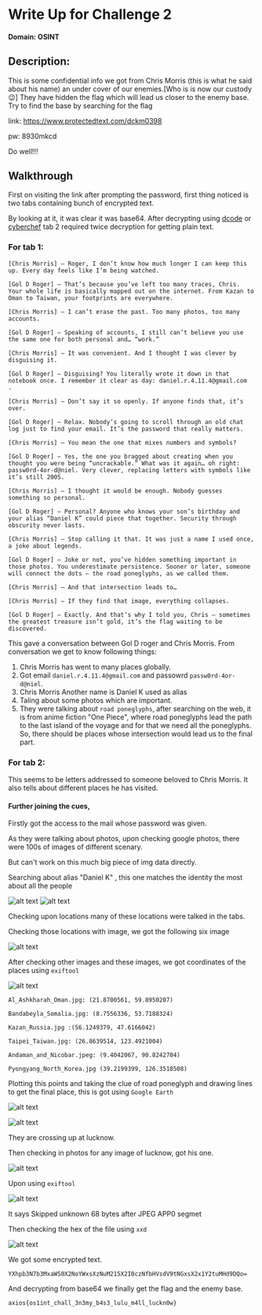 # Write Up for Challenge 2

#### Domain: OSINT
## Description:
This is some confidential info we got from Chris Morris (this is what he said about his name) an under cover of our enemies.[Who is is now our custody 😉]
They have hidden the flag which will lead us closer to the enemy base.
Try to find the base by searching for the flag 

link: https://www.protectedtext.com/dckm0398

pw: 8930mkcd

Do well!!!

## Walkthrough

First on visiting the link after prompting the password, first thing noticed is two tabs containing bunch of encrypted text.

By looking at it, it was clear it was base64. After decrypting using [dcode](https://www.dcode.fr/cipher-identifier) or [cyberchef](https://gchq.github.io/CyberChef/#recipe=From_Base64('A-Za-z0-9%2B/%3D',true,false)) tab 2 required twice decryption for getting plain text.

### For tab 1:
```
[Chris Morris] — Roger, I don’t know how much longer I can keep this up. Every day feels like I’m being watched.

[Gol D Roger] — That’s because you’ve left too many traces, Chris. Your whole life is basically mapped out on the internet. From Kazan to Oman to Taiwan, your footprints are everywhere.

[Chris Morris] — I can’t erase the past. Too many photos, too many accounts.

[Gol D Roger] — Speaking of accounts, I still can’t believe you use the same one for both personal and… “work.”

[Chris Morris] — It was convenient. And I thought I was clever by disguising it.

[Gol D Roger] — Disguising? You literally wrote it down in that notebook once. I remember it clear as day: daniel.r.4.11.4@gmail.com
.

[Chris Morris] — Don’t say it so openly. If anyone finds that, it’s over.

[Gol D Roger] — Relax. Nobody’s going to scroll through an old chat log just to find your email. It’s the password that really matters.

[Chris Morris] — You mean the one that mixes numbers and symbols?

[Gol D Roger] — Yes, the one you bragged about creating when you thought you were being “uncrackable.” What was it again… oh right: passw0rd-4or-d@niel. Very clever, replacing letters with symbols like it’s still 2005.

[Chris Morris] — I thought it would be enough. Nobody guesses something so personal.

[Gol D Roger] — Personal? Anyone who knows your son’s birthday and your alias “Daniel K” could piece that together. Security through obscurity never lasts.

[Chris Morris] — Stop calling it that. It was just a name I used once, a joke about legends.

[Gol D Roger] — Joke or not, you’ve hidden something important in those photos. You underestimate persistence. Sooner or later, someone will connect the dots — the road poneglyphs, as we called them.

[Chris Morris] — And that intersection leads to…

[Chris Morris] — If they find that image, everything collapses.

[Gol D Roger] — Exactly. And that’s why I told you, Chris — sometimes the greatest treasure isn’t gold, it’s the flag waiting to be discovered.
```

This gave a conversation between Gol D roger and Chris Morris. From conversation we get to know following things:
1. Chris Morris has went to many places globally.
2. Got email ```daniel.r.4.11.4@gmail.com``` and passowrd ```passw0rd-4or-d@niel```.
3. Chris Morris Another name is Daniel K used as alias
4. Taling about some photos which are important.
5.  They were talking about ```road poneglyphs```, after searching on the web, it is from anime fiction "One Piece", where road poneglyphs lead the path to the last island of the voyage and for that we need all the poneglyphs. So, there should be places whose intersection would lead us to the final part.


### For tab 2:

This seems to be letters addressed to someone beloved to Chris Morris. It also tells about different places he has visited.


#### Further joining the cues,

Firstly got the access to the mail whose password was given.

As they were talking about photos, upon checking google photos, there were 100s of images of different scenary.

But can't work on this much big piece of img data directly.

Searching about alias "Daniel K" , this one matches the identity the most about all the people

![alt text](ss-1.png)
![alt text](ss-2.png)

Checking upon locations many of these locations were talked in the tabs.

Checking those locations with image, 
we got the following six image

![alt text](ss-3.png)

After checking other images and these images, we got coordinates of the places using ```exiftool```

![alt text](ss-4.png)

```
Al_Ashkharah_Oman.jpg: (21.8700561, 59.8950207)

Bandabeyla_Somalia.jpg: (8.7556336, 53.7188324)

Kazan_Russia.jpg :(56.1249379, 47.6166042)

Taipei_Taiwan.jpg: (26.8639514, 123.4921004)

Andaman_and_Nicobar.jpeg: (9.4042067, 90.8242704)

Pyongyang_North_Korea.jpg (39.2199399, 126.3518508)
```

Plotting this points and taking the clue of road poneglyph and drawing lines to get the final place, this is got using ```Google Earth```

![alt text](ss-5.png)

![alt text](ss-6.png)

They are crossing up at lucknow.

Then checking in photos for any image of lucknow, got his one.

![alt text](Lulu_Mall_Lucknow.jpeg)

Upon using ```exiftool```

![alt text](ss-7.png)

It says Skipped unknown 68 bytes after JPEG APP0 segmet 

Then checking the hex of the file using ```xxd```

![alt text](ss-8.png)

We got some encrypted text.

```
YXhpb3N7b3MxaW50X2NoYWxsXzNuM215X2I0czNfbHVsdV9tNGxsX2x1Y2tuMHd9DQo=
```

And decrypting from base64 we finally get the flag and the enemy base.

```
axios{os1int_chall_3n3my_b4s3_lulu_m4ll_luckn0w}
```